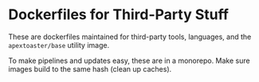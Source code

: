 # Dockerfiles for Third-Party Stuff

These are dockerfiles maintained for third-party tools, languages, and the `apextoaster/base` utility image.

To make pipelines and updates easy, these are in a monorepo. Make sure images build to the same hash (clean up caches).